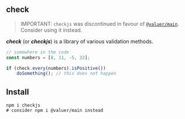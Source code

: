 ## check

> IMPORTANT: `checkjs` was discontinued in favour of [`@valuer/main`](https://gitlab.com/valuer/main). Consider using it instead.

*__check__* (or *__checkjs__*) is a library of various validation methods.

```javascript
// somewhere in the code
const numbers = [8, 11, -5, 32];

if (check.every(numbers).isPositive())
	doSomething(); // this does not happen
```

## Install
	npm i checkjs
	# consider npm i @valuer/main instead
